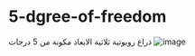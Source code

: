 # 5-dgree-of-freedom
ذراع روبوتية ثلاثية الابعاد مكونة من 5 درجات
 ![image](https://github.com/user-attachments/assets/4c66a2e9-f0a2-4813-bc15-c6f4245e6148)

